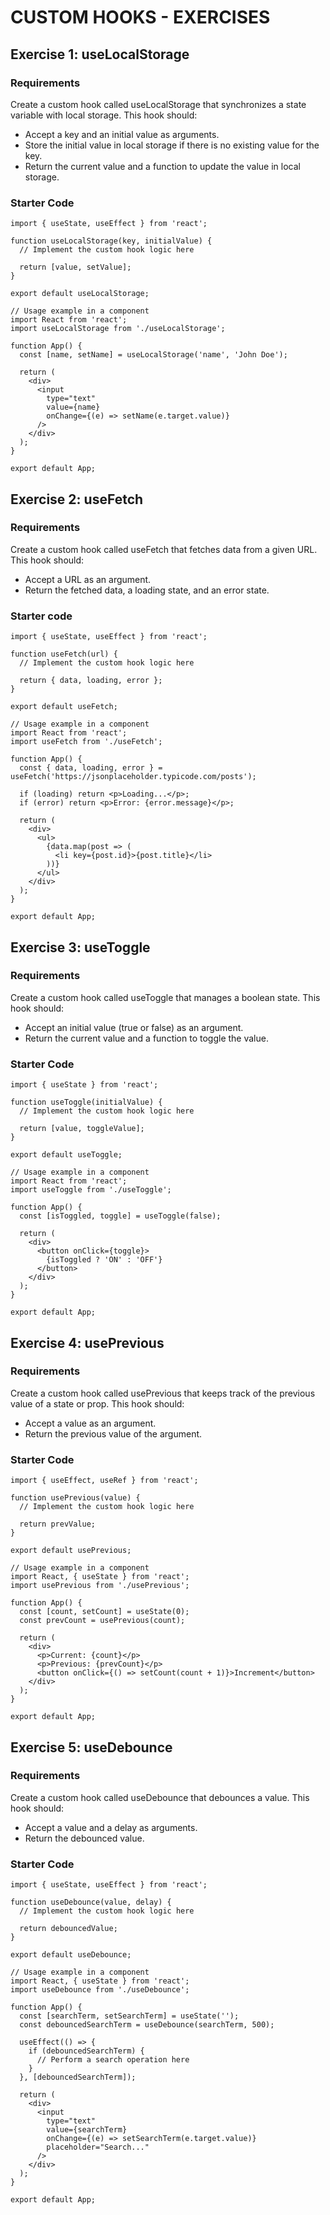 # CUSTOM HOOKS - EXERCISES

## Exercise 1: useLocalStorage

### Requirements

Create a custom hook called useLocalStorage that synchronizes a state variable with local storage. This hook should:

-   Accept a key and an initial value as arguments.
-   Store the initial value in local storage if there is no existing value for the key.
-   Return the current value and a function to update the value in local storage.

### Starter Code

```
import { useState, useEffect } from 'react';

function useLocalStorage(key, initialValue) {
  // Implement the custom hook logic here

  return [value, setValue];
}

export default useLocalStorage;

// Usage example in a component
import React from 'react';
import useLocalStorage from './useLocalStorage';

function App() {
  const [name, setName] = useLocalStorage('name', 'John Doe');

  return (
    <div>
      <input
        type="text"
        value={name}
        onChange={(e) => setName(e.target.value)}
      />
    </div>
  );
}

export default App;
```

## Exercise 2: useFetch

### Requirements

Create a custom hook called useFetch that fetches data from a given URL. This hook should:

-   Accept a URL as an argument.
-   Return the fetched data, a loading state, and an error state.

### Starter code

```
import { useState, useEffect } from 'react';

function useFetch(url) {
  // Implement the custom hook logic here

  return { data, loading, error };
}

export default useFetch;

// Usage example in a component
import React from 'react';
import useFetch from './useFetch';

function App() {
  const { data, loading, error } = useFetch('https://jsonplaceholder.typicode.com/posts');

  if (loading) return <p>Loading...</p>;
  if (error) return <p>Error: {error.message}</p>;

  return (
    <div>
      <ul>
        {data.map(post => (
          <li key={post.id}>{post.title}</li>
        ))}
      </ul>
    </div>
  );
}

export default App;
```

## Exercise 3: useToggle

### Requirements

Create a custom hook called useToggle that manages a boolean state. This hook should:

-   Accept an initial value (true or false) as an argument.
-   Return the current value and a function to toggle the value.

### Starter Code

```
import { useState } from 'react';

function useToggle(initialValue) {
  // Implement the custom hook logic here

  return [value, toggleValue];
}

export default useToggle;

// Usage example in a component
import React from 'react';
import useToggle from './useToggle';

function App() {
  const [isToggled, toggle] = useToggle(false);

  return (
    <div>
      <button onClick={toggle}>
        {isToggled ? 'ON' : 'OFF'}
      </button>
    </div>
  );
}

export default App;

```

## Exercise 4: usePrevious

### Requirements

Create a custom hook called usePrevious that keeps track of the previous value of a state or prop. This hook should:

-   Accept a value as an argument.
-   Return the previous value of the argument.

### Starter Code

```
import { useEffect, useRef } from 'react';

function usePrevious(value) {
  // Implement the custom hook logic here

  return prevValue;
}

export default usePrevious;

// Usage example in a component
import React, { useState } from 'react';
import usePrevious from './usePrevious';

function App() {
  const [count, setCount] = useState(0);
  const prevCount = usePrevious(count);

  return (
    <div>
      <p>Current: {count}</p>
      <p>Previous: {prevCount}</p>
      <button onClick={() => setCount(count + 1)}>Increment</button>
    </div>
  );
}

export default App;

```

## Exercise 5: useDebounce

### Requirements

Create a custom hook called useDebounce that debounces a value. This hook should:

-   Accept a value and a delay as arguments.
-   Return the debounced value.

### Starter Code

```
import { useState, useEffect } from 'react';

function useDebounce(value, delay) {
  // Implement the custom hook logic here

  return debouncedValue;
}

export default useDebounce;

// Usage example in a component
import React, { useState } from 'react';
import useDebounce from './useDebounce';

function App() {
  const [searchTerm, setSearchTerm] = useState('');
  const debouncedSearchTerm = useDebounce(searchTerm, 500);

  useEffect(() => {
    if (debouncedSearchTerm) {
      // Perform a search operation here
    }
  }, [debouncedSearchTerm]);

  return (
    <div>
      <input
        type="text"
        value={searchTerm}
        onChange={(e) => setSearchTerm(e.target.value)}
        placeholder="Search..."
      />
    </div>
  );
}

export default App;

```
